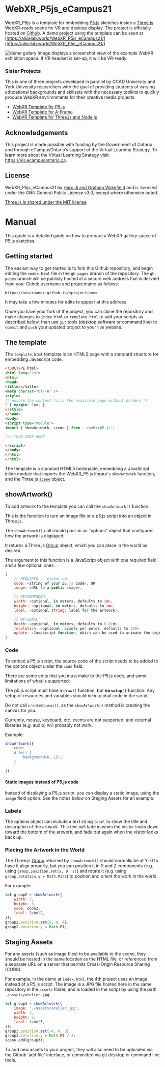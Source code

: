 # WebXR_P5js_eCampus21

WebXR_P5js is a template for embedding [P5.js](https://p5js.org/) sketches inside a [Three.js](https://threejs.org/) WebXR-ready scene for VR and desktop display. The project is officially hosted on [Github](https://github.com/worldmaking/WebXR_P5js_eCampus21). A demo project using the template can be seen at [https://alicelab.world/WebXR_P5js_eCampus21/](https://alicelab.world/WebXR_P5js_eCampus21/)  

  ![demo gallery](./assets/webxr04.jpg)
  Image displays a screenshot view of the example WebXR exhibition space. If VR headset is set-up, it will be VR-ready.

### Sister Projects

This is one of three projects developed in parallel by OCAD University and York University researchers with the goal of providing students of varying educational backgrounds and skillsets with the necessary toolkits to quickly produce WebXR envrironments for their creative media projects:

- [WebXR Template for P5.js](https://github.com/worldmaking/WebXR_P5js_eCampus21)
- [WebXR Template for A-Frame](https://github.com/ocadwebxr/ocadu-open-webxr)
- [WebXR Template for Three.js and Node.js](https://github.com/worldmaking/WebXRNodeLab_eCampus21)

## Acknowledgements

This project is made possible with funding by the Government of Ontario and through eCampusOntario’s support of the Virtual Learning Strategy. To learn more about the Virtual Learning Strategy visit: https://vls.ecampusontario.ca.

## License

WebXR_P5js_eCampus21 by [Haru Ji and Graham Wakefield](https://artificialnature.net) and is licensed under the GNU General Public License v3.0, except where otherwise noted.

[Three.js is shared under the MIT license](https://github.com/mrdoob/three.js/blob/dev/LICENSE)

# Manual

This guide is a detailed guide on how to prepare a WebXR gallery space of P5.js sketches. 

## Getting started

The easiest way to get started is to fork this Github repository, and begin editing the `index.html` file in the `gh-pages` branch of the repository. The `gh-pages` branch will be publicly hosted at a secure web address that is dervied from your Github username and projectname as follows:

`https://<username>.github.io/<projectname>`

It may take a few minutes for edits to appear at this address. 

Once you have your fork of the project, you can clone the repository and make changes to `index.html` or `template.html` to add your scripts as described below, then use `git` tools (desktop software or command line) to `commit` and `push` your updated project to your live website. 

## The template

The `template.html` template is an HTML5 page with a standard structure for embedding Javascript code. 

```html
<!DOCTYPE html>
<html lang="en">
<html>
<head>
<title></title>
<meta charset="UTF-8" />
<style>
/* ensure the content fills the available page without borders */
* { margin: 0px; }
</style>
</head>
<body>
<script type="module">
import { showArtwork, scene } from './webxrp5.js';

/// YOUR CODE HERE

</script>
</body>
</html>
</html>
```

The template is a standard HTML5 boilerplate, embedding a JavaScript inline module that imports the WebXR_P5.js library's `showArtwork` function, and the Three.js [`scene`](https://threejs.org/docs/#api/en/scenes/Scene) object.

## showArtwork()

To add artwork to the template you can call the `showArtwork()` function. 

This is the function to turn an image file or a p5.js script into an object in Three.js.

The `showArtwork()` call should pass in an "options" object that configures how the artwork is displayed. 

It returns a Three.js [Group](https://threejs.org/docs/?q=group#api/en/objects/Group) object, which you can place in the world as desired. 

The argument to this function is a JavaScript object with one required field
and a few optional ones:

```javascript
{
	// REQUIRED -- either of:
	code: <string of your p5.js code>, OR
	image: <URL to a public image>,

	// RECOMMENDED:
	width: <optional, in meters, defaults to 5m>,
	height: <optional, in meters, defaults to 3m>,
	label: <optional string: label for the artwork>,

	// OPTIONAL:
	depth: <optional, in meters, defaults to 0.01m>,
	resolution: <optional, pixels per meter, defaults to 250>
	update: <Javascript function, which can be used to animate the object>
}
```

### Code

To embed a P5.js script, the source code of the script needs to be added to the options object under the `code` field. 

There are some edits that you must make to the P5.js code, and some limitations of what is supported:

The p5.js script must have a `draw()` function, but **no `setup()`** function. Any setup of resources and variables should be in global code in the script. 
  
Do not call `createCanvas()`, as the `showArtwork()` method is creating the canvas for you. 

Currently, mouse, keyboard, etc. events are not supported, and external libraries (e.g. audio) will probably not work. 

Example:

```javascript
showArtwork({
	code: `
	draw() {
		background(0, 15);
	}
	`
})
```

#### Static images instead of P5.js code

Instead of displaying a P5.js script, you can display a static image, using the `image` field option. See the notes below on Staging Assets for an example. 

### Labels

The options object can include a text string `label` to show the title and description of the artwork. This text will fade in when the visitor looks down toward the bottom of the artwork, and fade out again when the visitor looks back up. 




### Placing the Artwork in the World

The Three.js [Group](https://threejs.org/docs/?q=group#api/en/objects/Group) returned by `showArtwork()` should normally be at Y=0 to have it align properly, but you can position it in X and Z components (e.g. using `group.position.set(x, 0, z)`) and rotate it (e.g. using `group.rotation.y = Math.PI/2`) to position and orient the work in the world.

For example:

```javascript
let group2 = showArtwork({
	width: 3,
	height: 3,
	code: code2,
	label: label2,
});
group2.position.set(0, 0, 4);
group2.rotation.y = Math.PI;
```

## Staging Assets

For any assets (such as image files) to be available to the scene, they should be hosted in the same location as the HTML file, or referenced from a separate URL on a server that permits Cross-Origin Resource Sharing (CORS).

For example, in the demo at `index.html`, the 4th project uses an image instead of a P5.js script. The image is a JPG file hosted here in the same repository in the `assets` folder, and is loaded in the script by using the path `./assets/atelier.jpg`:

```javascript
let group3 = showArtwork({
	image: './assets/atelier.jpg',
	width: 3,
	height: 2,
	label: label3,
});
group3.position.set(-4, 0, 0);
group3.rotation.y = Math.PI / 2;
scene.add(group3);
```

To add new assets to your project, they will also need to be uploaded via the Github 'add file' interface, or committed via git desktop or command line tools.
